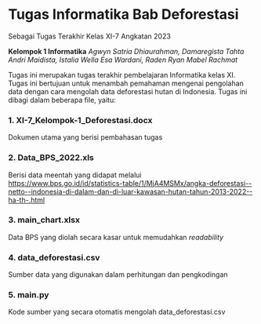 # **Tugas Informatika Bab Deforestasi**
Sebagai Tugas Terakhir Kelas XI-7 Angkatan 2023

**Kelompok 1 Informatika**
_Agwyn Satria Dhiaurahman, 
Damaregista Tahta Andri Maidista, 
Istalia Wella Esa Wardani, 
Raden Ryan Mabel Rachmat_

Tugas ini merupakan tugas terakhir pembelajaran Informatika kelas XI. Tugas ini bertujuan untuk menambah pemahaman mengenai pengolahan data dengan cara mengolah data deforestasi hutan di Indonesia.
Tugas ini dibagi dalam beberapa file, yaitu:
### 1. XI-7_Kelompok-1_Deforestasi.docx
Dokumen utama yang berisi pembahasan tugas
### 2. Data_BPS_2022.xls
Berisi data meentah yang didapat melalui https://www.bps.go.id/id/statistics-table/1/MjA4MSMx/angka-deforestasi--netto--indonesia-di-dalam-dan-di-luar-kawasan-hutan-tahun-2013-2022--ha-th-.html
### 3. main_chart.xlsx
Data BPS yang diolah secara kasar untuk memudahkan _readability_
### 4. data_deforestasi.csv
Sumber data yang digunakan dalam perhitungan dan pengkodingan
### 5. main.py
Kode sumber yang secara otomatis mengolah data_deforestasi.csv
